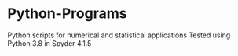 # Python-Programs
Python scripts for numerical and statistical applications
Tested using Python 3.8 in Spyder 4.1.5
